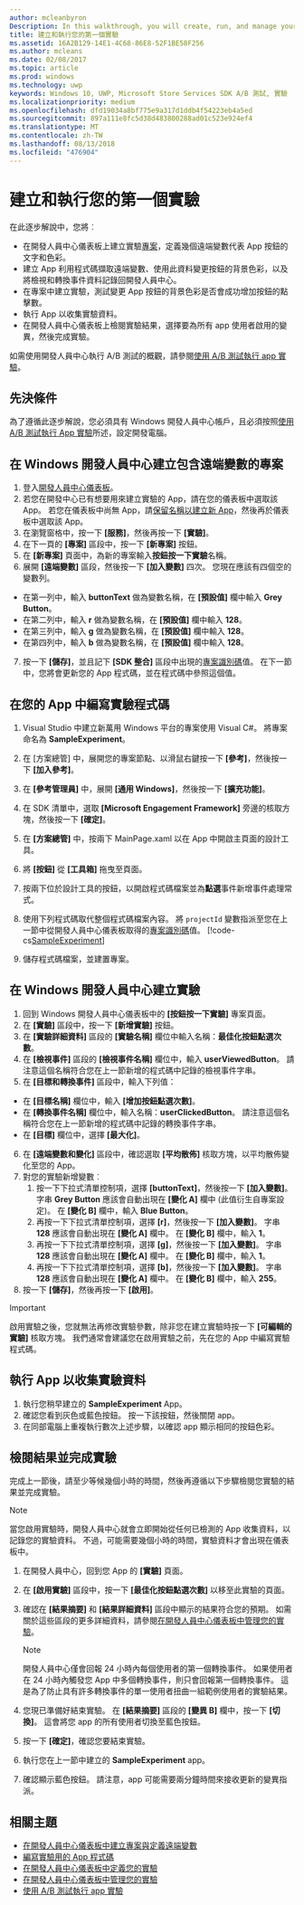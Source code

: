 ```yaml
---
author: mcleanbyron
Description: In this walkthrough, you will create, run, and manage your first experiment with A/B testing.
title: 建立和執行您的第一個實驗
ms.assetid: 16A2B129-14E1-4C68-86E8-52F1BE58F256
ms.author: mcleans
ms.date: 02/08/2017
ms.topic: article
ms.prod: windows
ms.technology: uwp
keywords: Windows 10, UWP, Microsoft Store Services SDK A/B 測試, 實驗
ms.localizationpriority: medium
ms.openlocfilehash: dfd19034a8bf775e9a317d1ddb4f54223eb4a5ed
ms.sourcegitcommit: 897a111e8fc5d38d483800288ad01c523e924ef4
ms.translationtype: MT
ms.contentlocale: zh-TW
ms.lasthandoff: 08/13/2018
ms.locfileid: "476904"
---
```

# <a name="create-and-run-your-first-experiment"></a>建立和執行您的第一個實驗

在此逐步解說中，您將︰
* 在開發人員中心儀表板上建立實驗[專案](run-app-experiments-with-a-b-testing.md#terms)，定義幾個遠端變數代表 App 按鈕的文字和色彩。
* 建立 App 利用程式碼擷取遠端變數、使用此資料變更按鈕的背景色彩，以及將檢視和轉換事件資料記錄回開發人員中心。
* 在專案中建立實驗，測試變更 App 按鈕的背景色彩是否會成功增加按鈕的點擊數。
* 執行 App 以收集實驗資料。
* 在開發人員中心儀表板上檢閱實驗結果，選擇要為所有 app 使用者啟用的變異，然後完成實驗。

如需使用開發人員中心執行 A/B 測試的概觀，請參閱[使用 A/B 測試執行 app 實驗](run-app-experiments-with-a-b-testing.md)。

## <a name="prerequisites"></a>先決條件

為了遵循此逐步解說，您必須具有 Windows 開發人員中心帳戶，且必須按照[使用 A/B 測試執行 App 實驗](run-app-experiments-with-a-b-testing.md)所述，設定開發電腦。

## <a name="create-a-project-with-remote-variables-in-windows-dev-center"></a>在 Windows 開發人員中心建立包含遠端變數的專案

1. 登入[開發人員中心儀表板](https://dev.windows.com/overview)。
2. 若您在開發中心已有想要用來建立實驗的 App，請在您的儀表板中選取該 App。 若您在儀表板中尚無 App，請[保留名稱以建立新 App](../publish/create-your-app-by-reserving-a-name.md)，然後再於儀表板中選取該 App。
3. 在瀏覽窗格中，按一下 **\[服務\]**，然後再按一下 **\[實驗\]**。
4. 在下一頁的 **\[專案\]** 區段中，按一下 **\[新專案\]** 按鈕。
5. 在 **\[新專案\]** 頁面中，為新的專案輸入**按鈕按一下實驗**名稱。
6. 展開 **\[遠端變數\]** 區段，然後按一下 **\[加入變數\]** 四次。 您現在應該有四個空的變數列。
  * 在第一列中，輸入 **buttonText** 做為變數名稱，在 **\[預設值\]** 欄中輸入 **Grey Button**。
  * 在第二列中，輸入 **r** 做為變數名稱，在 **\[預設值\]** 欄中輸入 **128**。
  * 在第三列中，輸入 **g** 做為變數名稱，在 **\[預設值\]** 欄中輸入 **128**。
  * 在第四列中，輸入 **b** 做為變數名稱，在 **\[預設值\]** 欄中輸入 **128**。
7. 按一下 **\[儲存\]**，並且記下 **\[SDK 整合\]** 區段中出現的[專案識別碼](run-app-experiments-with-a-b-testing.md#terms)值。 在下一節中，您將會更新您的 App 程式碼，並在程式碼中參照這個值。

## <a name="code-the-experiment-in-your-app"></a>在您的 App 中編寫實驗程式碼

1. Visual Studio 中建立新萬用 Windows 平台的專案使用 Visual C#。 將專案命名為 **SampleExperiment**。
2. 在 \[方案總管\] 中，展開您的專案節點、以滑鼠右鍵按一下 **\[參考\]**，然後按一下 **\[加入參考\]**。
3. 在 **\[參考管理員\]** 中，展開 **\[通用 Windows\]**，然後按一下 **\[擴充功能\]**。
4. 在 SDK 清單中，選取 **\[Microsoft Engagement Framework\]** 旁邊的核取方塊，然後按一下 **\[確定\]**。
5. 在 **\[方案總管\]** 中，按兩下 MainPage.xaml 以在 App 中開啟主頁面的設計工具。
6. 將 **\[按鈕\]**  從 **\[工具箱\]** 拖曳至頁面。
7. 按兩下位於設計工具的按鈕，以開啟程式碼檔案並為**點選**事件新增事件處理常式。  
8. 使用下列程式碼取代整個程式碼檔案內容。 將 ```projectId``` 變數指派至您在上一節中從開發人員中心儀表板取得的[專案識別碼](run-app-experiments-with-a-b-testing.md#terms)值。
    [!code-cs[SampleExperiment](./code/StoreSDKSamples/cs/ExperimentPage.xaml.cs#SampleExperiment)]

9. 儲存程式碼檔案，並建置專案。

## <a name="create-the-experiment-in-windows-dev-center"></a>在 Windows 開發人員中心建立實驗

1. 回到 Windows 開發人員中心儀表板中的 **\[按鈕按一下實驗\]** 專案頁面。
2. 在 **\[實驗\]** 區段中，按一下 **\[新增實驗\]** 按鈕。
3. 在 **\[實驗詳細資料\]** 區段的 **\[實驗名稱\]** 欄位中輸入名稱：**最佳化按鈕點選次數**。
4. 在 **\[檢視事件\]** 區段的 **\[檢視事件名稱\]** 欄位中，輸入 **userViewedButton**。 請注意這個名稱符合您在上一節新增的程式碼中記錄的檢視事件字串。
5. 在 **\[目標和轉換事件\]** 區段中，輸入下列值：
  * 在 **\[目標名稱\]** 欄位中，輸入 **\[增加按鈕點選次數\]**。
  * 在 **\[轉換事件名稱\]** 欄位中，輸入名稱：**userClickedButton**。 請注意這個名稱符合您在上一節新增的程式碼中記錄的轉換事件字串。
  * 在 **\[目標\]** 欄位中，選擇 **\[最大化\]**。
6. 在 **\[遠端變數和變化\]** 區段中，確認選取 **\[平均散佈\]** 核取方塊，以平均散佈變化至您的 App。
7. 對您的實驗新增變數︰
    1. 按一下下拉式清單控制項，選擇 **\[buttonText\]**，然後按一下 **\[加入變數\]**。 字串 **Grey Button** 應該會自動出現在 **\[變化 A\]** 欄中 (此值衍生自專案設定)。 在 **\[變化 B\]** 欄中，輸入 **Blue Button**。
    2. 再按一下下拉式清單控制項，選擇 **\[r\]**，然後按一下 **\[加入變數\]**。 字串 **128** 應該會自動出現在 **\[變化 A\]** 欄中。 在 **\[變化 B\]** 欄中，輸入 **1**。
    3. 再按一下下拉式清單控制項，選擇 **\[g\]**，然後按一下 **\[加入變數\]**。 字串 **128** 應該會自動出現在 **\[變化 A\]** 欄中。 在 **\[變化 B\]** 欄中，輸入 **1**。  
    4. 再按一下下拉式清單控制項，選擇 **\[b\]**，然後按一下 **\[加入變數\]**。 字串 **128** 應該會自動出現在 **\[變化 A\]** 欄中。 在 **\[變化 B\]** 欄中，輸入 **255**。  
8. 按一下 **\[儲存\]**，然後再按一下 **\[啟用\]**。

> [!IMPORTANT]
> 啟用實驗之後，您就無法再修改實驗參數，除非您在建立實驗時按一下 **\[可編輯的實驗\]** 核取方塊。 我們通常會建議您在啟用實驗之前，先在您的 App 中編寫實驗程式碼。

## <a name="run-the-app-to-gather-experiment-data"></a>執行 App 以收集實驗資料

1. 執行您稍早建立的 **SampleExperiment** App。
2. 確認您看到灰色或藍色按鈕。 按一下該按鈕，然後關閉 app。
3. 在同部電腦上重複執行數次上述步驟，以確認 app 顯示相同的按鈕色彩。

## <a name="review-the-results-and-complete-the-experiment"></a>檢閱結果並完成實驗

完成上一節後，請至少等候幾個小時的時間，然後再遵循以下步驟檢閱您實驗的結果並完成實驗。

> [!NOTE]
> 當您啟用實驗時，開發人員中心就會立即開始從任何已檢測的 App 收集資料，以記錄您的實驗資料。 不過，可能需要幾個小時的時間，實驗資料才會出現在儀表板中。

1. 在開發人員中心，回到您 App 的 **\[實驗\]** 頁面。
2. 在 **\[啟用實驗\]** 區段中，按一下 **\[最佳化按鈕點選次數\]** 以移至此實驗的頁面。
3. 確認在 **\[結果摘要\]** 和 **\[結果詳細資料\]** 區段中顯示的結果符合您的預期。 如需關於這些區段的更多詳細資料，請參閱[在開發人員中心儀表板中管理您的實驗](manage-your-experiment.md#review-the-results-of-your-experiment)。
    > [!NOTE]
    > 開發人員中心僅會回報 24 小時內每個使用者的第一個轉換事件。 如果使用者在 24 小時內觸發您 App 中多個轉換事件，則只會回報第一個轉換事件。 這是為了防止具有許多轉換事件的單一使用者扭曲一組範例使用者的實驗結果。

4. 您現已準備好結束實驗。 在 **\[結果摘要\]** 區段的 **\[變異 B\]** 欄中，按一下 **\[切換\]**。 這會將您 app 的所有使用者切換至藍色按鈕。
5. 按一下 **\[確定\]**，確認您要結束實驗。
6. 執行您在上一節中建立的 **SampleExperiment** app。
7. 確認顯示藍色按鈕。 請注意，app 可能需要兩分鐘時間來接收更新的變異指派。

## <a name="related-topics"></a>相關主題

* [在開發人員中心儀表板中建立專案與定義遠端變數](create-a-project-and-define-remote-variables-in-the-dev-center-dashboard.md)
* [編寫實驗用的 App 程式碼](code-your-experiment-in-your-app.md)
* [在開發人員中心儀表板中定義您的實驗](define-your-experiment-in-the-dev-center-dashboard.md)
* [在開發人員中心儀表板中管理您的實驗](manage-your-experiment.md)
* [使用 A/B 測試執行 app 實驗](run-app-experiments-with-a-b-testing.md)
